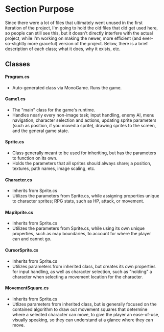 # Section Purpose

Since there were a lot of files that ultimately went unused in the first iteration of the project, I'm going to hold the old files that did get used here, so people can still see this, but it doesn't directly interfere with the actual project, while I'm working on making the newer, more efficient (and ever-so-slightly more graceful) version of the project. Below, there is a brief description of each class; what it does, why it exists, etc.

## Classes

#### Program.cs
- Auto-generated class via MonoGame. Runs the game.
#### Game1.cs
- The "main" class for the game's runtime.
- Handles nearly every non-image task; input handling, enemy AI, menu navigation, character selection and actions, updating sprite parameters (such as position, if you moved a sprite), drawing sprites to the screen, and the general game state.
#### Sprite.cs 
- Class generally meant to be used for inheriting, but has the parameters to function on its own.
- Holds the parameters that all sprites should always share; a position, textures, path names, image scaling, etc.
#### Character.cs
- Inherits from Sprite.cs
- Utilizes the parameters from Sprite.cs, while assigning properties unique to character sprites;  RPG stats, such as HP, attack, or movement.
#### MapSprite.cs  
- Inherits from Sprite.cs
- Utilizes the parameters from Sprite.cs, while using its own unique properties, such as map boundaries, to account for where the player can and cannot go.
#### CursorSprite.cs
- Inherits from Sprite.cs
- Utilizes parameters from inherited class, but creates its own properties for input handling, as well as character selection, such as "holding" a character when selecting a movement location for the character.
#### MovementSquare.cs
- Inherits from Sprite.cs
- Utlizes parameters from inherited class, but is generally focused on the contained algorithm to draw out movement squares that determine where a selected character can move, to give the player an ease-of-use, visually speaking, so they can understand at a glance where they can move.
